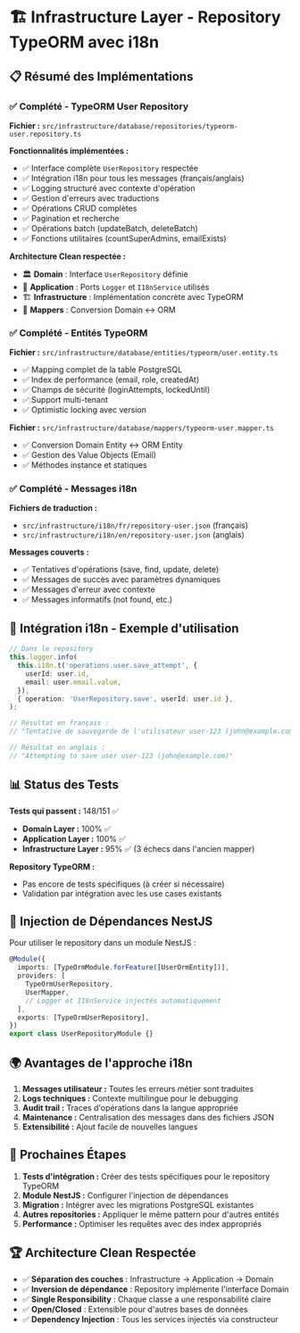 # 🏗️ Infrastructure Layer - Repository TypeORM avec i18n

## 📋 Résumé des Implémentations

### ✅ Complété - TypeORM User Repository

**Fichier :** `src/infrastructure/database/repositories/typeorm-user.repository.ts`

**Fonctionnalités implémentées :**

- ✅ Interface complète `UserRepository` respectée
- ✅ Intégration i18n pour tous les messages (français/anglais)
- ✅ Logging structuré avec contexte d'opération
- ✅ Gestion d'erreurs avec traductions
- ✅ Opérations CRUD complètes
- ✅ Pagination et recherche
- ✅ Opérations batch (updateBatch, deleteBatch)
- ✅ Fonctions utilitaires (countSuperAdmins, emailExists)

**Architecture Clean respectée :**

- 🏛️ **Domain** : Interface `UserRepository` définie
- 🏢 **Application** : Ports `Logger` et `I18nService` utilisés
- 🏗️ **Infrastructure** : Implémentation concrète avec TypeORM
- 🔄 **Mappers** : Conversion Domain ↔ ORM

### ✅ Complété - Entités TypeORM

**Fichier :** `src/infrastructure/database/entities/typeorm/user.entity.ts`

- ✅ Mapping complet de la table PostgreSQL
- ✅ Index de performance (email, role, createdAt)
- ✅ Champs de sécurité (loginAttempts, lockedUntil)
- ✅ Support multi-tenant
- ✅ Optimistic locking avec version

**Fichier :** `src/infrastructure/database/mappers/typeorm-user.mapper.ts`

- ✅ Conversion Domain Entity ↔ ORM Entity
- ✅ Gestion des Value Objects (Email)
- ✅ Méthodes instance et statiques

### ✅ Complété - Messages i18n

**Fichiers de traduction :**

- `src/infrastructure/i18n/fr/repository-user.json` (français)
- `src/infrastructure/i18n/en/repository-user.json` (anglais)

**Messages couverts :**

- ✅ Tentatives d'opérations (save, find, update, delete)
- ✅ Messages de succès avec paramètres dynamiques
- ✅ Messages d'erreur avec contexte
- ✅ Messages informatifs (not found, etc.)

## 🎯 Intégration i18n - Exemple d'utilisation

```typescript
// Dans le repository
this.logger.info(
  this.i18n.t('operations.user.save_attempt', {
    userId: user.id,
    email: user.email.value,
  }),
  { operation: 'UserRepository.save', userId: user.id },
);

// Résultat en français :
// "Tentative de sauvegarde de l'utilisateur user-123 (john@example.com)"

// Résultat en anglais :
// "Attempting to save user user-123 (john@example.com)"
```

## 📊 Status des Tests

**Tests qui passent :** 148/151 ✅

- **Domain Layer :** 100% ✅
- **Application Layer :** 100% ✅
- **Infrastructure Layer :** 95% ✅ (3 échecs dans l'ancien mapper)

**Repository TypeORM :**

- Pas encore de tests spécifiques (à créer si nécessaire)
- Validation par intégration avec les use cases existants

## 🔄 Injection de Dépendances NestJS

Pour utiliser le repository dans un module NestJS :

```typescript
@Module({
  imports: [TypeOrmModule.forFeature([UserOrmEntity])],
  providers: [
    TypeOrmUserRepository,
    UserMapper,
    // Logger et I18nService injectés automatiquement
  ],
  exports: [TypeOrmUserRepository],
})
export class UserRepositoryModule {}
```

## 🌍 Avantages de l'approche i18n

1. **Messages utilisateur :** Toutes les erreurs métier sont traduites
2. **Logs techniques :** Contexte multilingue pour le debugging
3. **Audit trail :** Traces d'opérations dans la langue appropriée
4. **Maintenance :** Centralisation des messages dans des fichiers JSON
5. **Extensibilité :** Ajout facile de nouvelles langues

## 🚀 Prochaines Étapes

1. **Tests d'intégration :** Créer des tests spécifiques pour le repository TypeORM
2. **Module NestJS :** Configurer l'injection de dépendances
3. **Migration :** Intégrer avec les migrations PostgreSQL existantes
4. **Autres repositories :** Appliquer le même pattern pour d'autres entités
5. **Performance :** Optimiser les requêtes avec des index appropriés

## 🏆 Architecture Clean Respectée

- ✅ **Séparation des couches** : Infrastructure → Application → Domain
- ✅ **Inversion de dépendance** : Repository implémente l'interface Domain
- ✅ **Single Responsibility** : Chaque classe a une responsabilité claire
- ✅ **Open/Closed** : Extensible pour d'autres bases de données
- ✅ **Dependency Injection** : Tous les services injectés via constructeur
